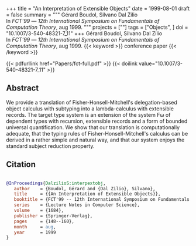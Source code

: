 +++
title = "An Interpretation of Extensible Objects"
date = 1999-08-01
draft = false
summary = """
Gérard Boudol, Silvano Dal Zilio <br />
In _FCT'99_ — _12th International Symposium on Fundamentals of Computation Theory_, aug 1999.
"""
projects = [""]
tags = ["Objects", ]
doi = "10.1007/3-540-48321-7_11"
+++
Gérard Boudol, Silvano Dal Zilio <br />
In _FCT'99_ — _12th International Symposium on Fundamentals of Computation Theory_, aug 1999.
{{< keyword >}} conference paper {{< /keyword >}}


{{< pdfurllink href="Papers/fct-full.pdf" >}}
{{< doilink value="10.1007/3-540-48321-7_11" >}}

## Abstract
We provide a translation of Fisher-Honsell-Mitchell's delegation-based object calculus with
        subtyping into a lambda-calculus with extensible records. The target type system is an
        extension of the system Fω of dependent types with recursion, extensible records and a
        form of bounded universal quantification. We show that our translation is computationally
        adequate, that the typing rules of Fisher-Honsell-Mitchell's calculus can be derived in a
        rather simple and natural way, and that our system enjoys the standard subject reduction
        property.



## Citation

```bibtex

@InProceedings{DalzilioS:interpextobj,
   author    = {Boudol, Gérard and {Dal Zilio}, Silvano},
   title     = {{An Interpretation of Extensible Objects}},
   booktitle = {FCT'99 -- 12th International Symposium on Fundamentals of Computation Theory},
   series    = {Lecture Notes in Computer Science},
   volume    = {1684},
   publisher = {Springer-Verlag},
   pages     = {148--160},
   month     = aug, 
   year      = 1999
}

````
